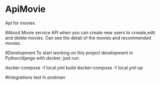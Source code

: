 # ApiMovie
Api for movies

#About
Movie service API when you can create new users to
crreate,edit and delete movies. Can see the detail of
the movies and recommended movies.

#Development
To start working on this project development in Python/django
with docker; just run:

docker-compose -f local.yml build
docker-compose -f local.yml up

#Integrations test
In postman
